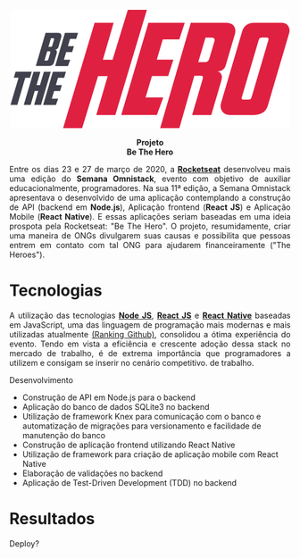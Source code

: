 <p align="center">
  <img src="/frontend/src/assets/logo.svg">
</p>

<p align="center">
  <b>Projeto</b><br>
  <b>Be The Hero</b><br>
</p>

<p align="justify">
Entre os dias 23 e 27 de março de 2020, a <b><a href="https://rocketseat.com.br/">Rocketseat</a></b> desenvolveu mais uma edição do <b>Semana Omnistack</b>, evento com objetivo de auxiliar educacionalmente, programadores. Na sua 11ª edição, a Semana Omnistack apresentava o desenvolvido de uma 
aplicação contemplando a construção de API (backend em <b>Node.js</b>), Aplicação frontend (<b>React JS</b>) e Aplicação Mobile (<b>React Native</b>). E essas aplicações seriam baseadas em uma ideia prospota pela Rocketseat: "Be The Hero". O projeto, resumidamente, criar
uma maneira de ONGs divulgarem suas causas e possibilita que pessoas entrem em contato com tal ONG para ajudarem financeiramente ("The Heroes").
</p>

# Tecnologias
<p align="justify">
A utilização das tecnologias <b><a href="https://nodejs.org/en/">Node JS</a></b>, <b><a href="https://pt-br.reactjs.org/">React JS</a></b> e <b><a href="https://reactnative.dev/">React Native</a></b> baseadas em JavaScript, uma das linguagem de programação mais modernas e mais utilizadas  atualmente <a href="https://githut.info/">(Ranking Github)</a>, consolidou a ótima experiência do evento. Tendo em vista a eficiência e crescente adoção dessa
stack no mercado de trabalho, é de extrema importância que programadores a utilizem e consigam se inserir no cenário competitivo.
de trabalho.
</p>

<p align="justify">
Desenvolvimento
 <ul>
  <li>
    Construção de API em Node.js para o backend
  </li>
  <li>
    Aplicação do banco de dados SQLite3 no backend
  </li>
  <li>
    Utilização de framework Knex para comunicação com o banco e automatização de migrações para versionamento e facilidade de manutenção do banco</li>
  <li>
    Construção de aplicação frontend utilizando React Native
  </li>
  <li>
    Utilização de framework para criação de aplicação mobile com React Native
  </li>
  <li>
    Elaboração de validações no backend
  </li>
  <li>
    Aplicação de Test-Driven Development (TDD) no backend
  </li>
 </ul>
</p>

# Resultados

<p align="justify">
Deploy?
</p>

